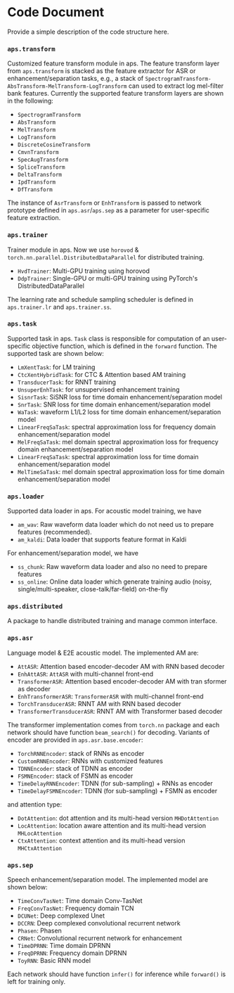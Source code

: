 # Code Document

Provide a simple description of the code structure here.

### `aps.transform`

Customized feature transform module in aps. The feature transform layer from `aps.transform` is stacked as the feature extractor for ASR or enhancement/separation tasks, e.g., a stack of `SpectrogramTransform-AbsTransform-MelTransform-LogTransform` can used to extract log mel-filter bank features. Currently the supported feature transform layers are shown in the following:

* `SpectrogramTransform`
* `AbsTransform`
* `MelTransform`
* `LogTransform`
* `DiscreteCosineTransform`
* `CmvnTransform`
* `SpecAugTransform`
* `SpliceTransform`
* `DeltaTransform`
* `IpdTransform`
* `DfTransform`

The instance of `AsrTransform` or `EnhTransform` is passed to network prototype defined in `aps.asr`/`aps.sep` as a parameter for user-specific feature extraction.

### `aps.trainer`

Trainer module in aps. Now we use `horovod` & `torch.nn.parallel.DistributedDataParallel` for distributed training.

* `HvdTrainer`: Multi-GPU training using horovod
* `DdpTrainer`: Single-GPU or multi-GPU training using PyTorch's DistributedDataParallel

The learning rate and schedule sampling scheduler is defined in `aps.trainer.lr` and `aps.trainer.ss`.

### `aps.task`

Supported task in aps. `Task` class is responsible for computation of an user-specific objective function, which is defined in the `forward` function. The supported task are shown below:

* `LmXentTask`: for LM training
* `CtcXentHybridTask`: for CTC & Attention based AM training
* `TransducerTask`: for RNNT training
* `UnsuperEnhTask`: for unsupervised enhancement training
* `SisnrTask`: SiSNR loss for time domain enhancement/separation model
* `SnrTask`: SNR loss for time domain enhancement/separation model
* `WaTask`: waveform L1/L2 loss for time domain enhancement/separation model
* `LinearFreqSaTask`:  spectral approximation loss for frequency domain enhancement/separation model
* `MelFreqSaTask`: mel domain spectral approximation loss for frequency domain enhancement/separation model
* `LinearFreqSaTask`: spectral approximation loss for time domain enhancement/separation model
* `MelTimeSaTask`: mel domain spectral approximation loss for time domain enhancement/separation model

### `aps.loader`

Supported data loader in aps. For acoustic model training, we have

* `am_wav`: Raw waveform data loader which do not need us to prepare features (recommended).
* `am_kaldi`: Data loader that supports feature format in Kaldi

For enhancement/separation model, we have

* `ss_chunk`: Raw waveform data loader and also no need to prepare features
* `ss_online`: Online data loader which generate training audio (noisy, single/multi-speaker, close-talk/far-field) on-the-fly

### `aps.distributed`

A package to handle distributed training and manage common interface.

### `aps.asr`

Language model & E2E acoustic model. The implemented AM are:

* `AttASR`: Attention based encoder-decoder AM with RNN based decoder
* `EnhAttASR`: `AttASR` with multi-channel front-end
* `TransformerASR`: Attention based encoder-decoder AM with tran sformer as decoder
* `EnhTransformerASR`: `TransformerASR` with multi-channel front-end
* `TorchTransducerASR`: RNNT AM with RNN based decoder
* `TransformerTransducerASR`: RNNT AM with Transformer based decoder

The transformer implementation comes from `torch.nn` package and each network should have function `beam_search()` for decoding. Variants of encoder are provided in `aps.asr.base.encoder`:

* `TorchRNNEncoder`: stack of RNNs as encoder
* `CustomRNNEncoder`: RNNs with customized features
* `TDNNEncoder`: stack of TDNN as encoder
* `FSMNEncoder`: stack of FSMN as encoder
* `TimeDelayRNNEncoder`: TDNN (for sub-sampling) + RNNs as encoder
* `TimeDelayFSMNEncoder`: TDNN (for sub-sampling) + FSMN as encoder

and attention type:
* `DotAttention`: dot attention and its multi-head version `MHDotAttention`
* `LocAttention`: location aware attention and its multi-head version `MHLocAttention`
* `CtxAttention`: context attention and its multi-head version `MHCtxAttention`

### `aps.sep`

Speech enhancement/separation model. The implemented model are shown below:

* `TimeConvTasNet`: Time domain Conv-TasNet
* `FreqConvTasNet`: Frequency domain TCN
* `DCUNet`: Deep complexed Unet
* `DCCRN`: Deep complexed convolutional recurrent network
* `Phasen`: Phasen
* `CRNet`: Convolutional recurrent network for enhancement
* `TimeDPRNN`: Time domain DPRNN
* `FreqDPRNN`: Frequency domain DPRNN
* `ToyRNN`: Basic RNN model

Each network should have function `infer()` for inference while `forward()` is left for training only.